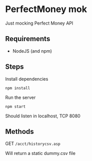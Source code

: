 # PerfectMoney mok

Just mocking Perfect Money API


## Requirements 

- NodeJS (and npm)

##  Steps

Install dependencies

```
npm install
```

Run the server

```
npm start
```

Should listen in localhost, TCP 8080


## Methods

GET `/acct/historycsv.asp`

Will return a static dummy.csv file


